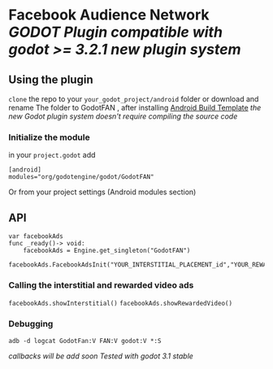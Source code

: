 # Facebook Audience Network *GODOT Plugin compatible with godot >= 3.2.1 new plugin system*

## Using the plugin

`clone` the repo to your `your_godot_project/android` folder or download and rename The folder to GodotFAN , after installing [Android Build Template](https://docs.godotengine.org/en/stable/getting_started/workflow/export/android_custom_build.html)
*the new Godot plugin system doesn't require compiling the source code*


### Initialize the module
in your `project.godot` add
```
[android]
modules="org/godotengine/godot/GodotFAN"
```
Or from your project settings (Android modules section)

## API 
```
var facebookAds
func _ready()-> void:
	facebookAds = Engine.get_singleton("GodotFAN")
	facebookAds.FacebookAdsInit("YOUR_INTERSTITIAL_PLACEMENT_id","YOUR_REWARDED_VIDEO_PLACEMENT_id")
```

### Calling the interstitial and rewarded video ads

`facebookAds.showInterstitial()`
`facebookAds.showRewardedVideo()`

### Debugging

`adb -d logcat GodotFan:V FAN:V godot:V *:S`

*callbacks will be add soon*
*Tested with godot 3.1 stable*
